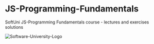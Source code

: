 # JS-Programming-Fundamentals
SoftUni JS-Programming Fundamentals course - lectures and exercises solutions

![Software-University-Logo](https://codeweek-s3.s3.amazonaws.com/event_picture/SoftUni-Logo-Flat.png)
